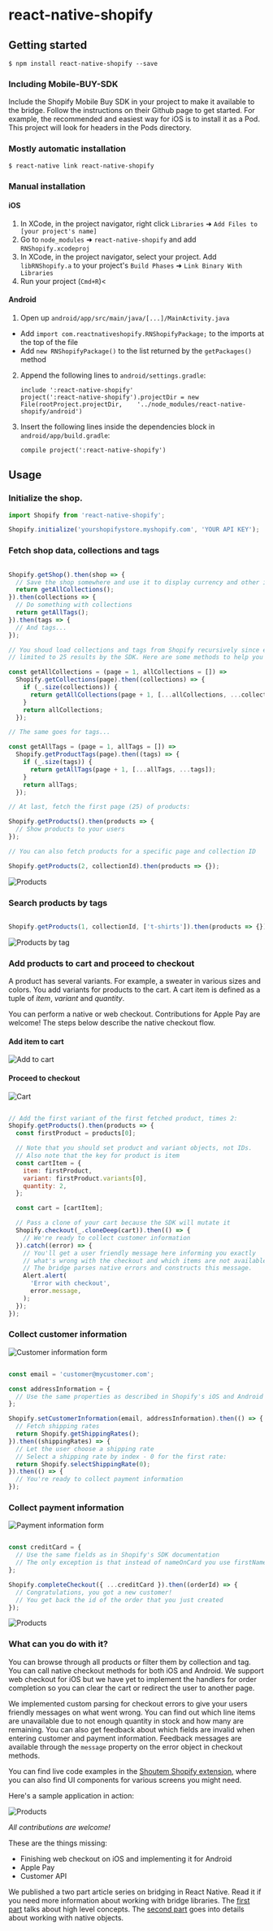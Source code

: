 # react-native-shopify

## Getting started

`$ npm install react-native-shopify --save`

### Including Mobile-BUY-SDK

Include the Shopify Mobile Buy SDK in your project to make it available to the bridge.
Follow the instructions on their Github page to get started. For example,
the recommended and easiest way for iOS is to install it as a Pod. This project will look
for headers in the Pods directory.

### Mostly automatic installation

`$ react-native link react-native-shopify`

### Manual installation


#### iOS

1. In XCode, in the project navigator, right click `Libraries` ➜ `Add Files to [your project's name]`
2. Go to `node_modules` ➜ `react-native-shopify` and add `RNShopify.xcodeproj`
3. In XCode, in the project navigator, select your project. Add `libRNShopify.a` to your project's `Build Phases` ➜ `Link Binary With Libraries`
4. Run your project (`Cmd+R`)<

#### Android

1. Open up `android/app/src/main/java/[...]/MainActivity.java`
  - Add `import com.reactnativeshopify.RNShopifyPackage;` to the imports at the top of the file
  - Add `new RNShopifyPackage()` to the list returned by the `getPackages()` method
2. Append the following lines to `android/settings.gradle`:
      ```
      include ':react-native-shopify'
      project(':react-native-shopify').projectDir = new File(rootProject.projectDir, 	'../node_modules/react-native-shopify/android')
      ```
3. Insert the following lines inside the dependencies block in `android/app/build.gradle`:
      ```
      compile project(':react-native-shopify')
      ```


## Usage

### Initialize the shop.

```javascript
import Shopify from 'react-native-shopify';

Shopify.initialize('yourshopifystore.myshopify.com', 'YOUR API KEY');

```

### Fetch shop data, collections and tags

```javascript

Shopify.getShop().then(shop => {
  // Save the shop somewhere and use it to display currency and other info
  return getAllCollections();
}).then(collections => {
  // Do something with collections
  return getAllTags();
}).then(tags => {
  // And tags...
});

// You shoud load collections and tags from Shopify recursively since each query is
// limited to 25 results by the SDK. Here are some methods to help you out:

const getAllCollections = (page = 1, allCollections = []) =>
  Shopify.getCollections(page).then((collections) => {
    if (_.size(collections)) {
      return getAllCollections(page + 1, [...allCollections, ...collections]);
    }
    return allCollections;
  });

// The same goes for tags...

const getAllTags = (page = 1, allTags = []) =>
  Shopify.getProductTags(page).then((tags) => {
    if (_.size(tags)) {
      return getAllTags(page + 1, [...allTags, ...tags]);
    }
    return allTags;
  });

// At last, fetch the first page (25) of products:

Shopify.getProducts().then(products => {
  // Show products to your users
});

// You can also fetch products for a specific page and collection ID

Shopify.getProducts(2, collectionId).then(products => {});

```
![Products](docs/products.png)

### Search products by tags

```javascript

Shopify.getProducts(1, collectionId, ['t-shirts']).then(products => {});

```

![Products by tag](docs/products-tag.png)

### Add products to cart and proceed to checkout

A product has several variants. For example, a sweater in various sizes and colors. You add
variants for products to the cart. A cart item is defined as a tuple of _item_, _variant_ and _quantity_.

You can perform a native or web checkout. Contributions for Apple Pay are welcome! The steps below
describe the native checkout flow.

#### Add item to cart

![Add to cart](docs/add-to-cart.png)

#### Proceed to checkout

![Cart](docs/cart.png)

```javascript

// Add the first variant of the first fetched product, times 2:
Shopify.getProducts().then(products => {
  const firstProduct = products[0];

  // Note that you should set product and variant objects, not IDs.
  // Also note that the key for product is item
  const cartItem = {
    item: firstProduct,
    variant: firstProduct.variants[0],
    quantity: 2,
  };

  const cart = [cartItem];

  // Pass a clone of your cart because the SDK will mutate it
  Shopify.checkout(_.cloneDeep(cart)).then(() => {
    // We're ready to collect customer information
  }).catch((error) => {
    // You'll get a user friendly message here informing you exactly
    // what's wrong with the checkout and which items are not available.
    // The bridge parses native errors and constructs this message.
    Alert.alert(
      'Error with checkout',
      error.message,
    );
  });
});

```

### Collect customer information

![Customer information form](docs/customer-info.png)

```javascript

const email = 'customer@mycustomer.com';

const addressInformation = {
  // Use the same properties as described in Shopify's iOS and Android SDK documentation
};

Shopify.setCustomerInformation(email, addressInformation).then(() => {
  // Fetch shipping rates
  return Shopify.getShippingRates();
}).then((shippingRates) => {
  // Let the user choose a shipping rate
  // Select a shipping rate by index - 0 for the first rate:
  return Shopify.selectShippingRate(0);
}).then(() => {
  // You're ready to collect payment information
});

```

### Collect payment information

![Payment information form](docs/payment-info.png)

```javascript

const creditCard = {
  // Use the same fields as in Shopify's SDK documentation
  // The only exception is that instead of nameOnCard you use firstName and lastName
};

Shopify.completeCheckout({ ...creditCard }).then((orderId) => {
  // Congratulations, you got a new customer!
  // You get back the id of the order that you just created
});

```

![Products](docs/order-complete.png)


### What can you do with it?

You can browse through all products or filter them by collection and tag. You can call native checkout
methods for both iOS and Android. We support web checkout for iOS but we have yet to implement the
handlers for order completion so you can clear the cart or redirect the user to another page.

We implemented custom parsing for checkout errors to give your users
friendly messages on what went wrong. You can find out which line items are unavailable due to
not enough quantity in stock and how many are remaining. You can also get feedback about which
fields are invalid when entering customer and payment information. Feedback messages are available
through the `message` property on the error object in checkout methods.

You can find live code examples in the [Shoutem Shopify extension](https://github.com/shoutem/extensions/tree/master/shoutem-shopify),
where you can also find UI components for various screens you might need.

Here's a sample application in action:

![Products](docs/demo.gif)

*All contributions are welcome!*

These are the things missing:

* Finishing web checkout on iOS and implementing it for Android
* Apple Pay
* Customer API

We published a two part article series on bridging in React Native. Read it if you need more information about working with bridge libraries.
The [first part](https://medium.com/shoutem/top-lessons-we-learned-while-building-a-react-native-bridge-library-bd6485cc6212) talks
about high level concepts. The [second part](https://medium.com/shoutem/ways-to-pass-objects-between-native-and-javascript-in-react-native-c3dcae7bf4f5)
goes into details about working with native objects.
